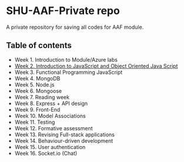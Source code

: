 # SHU-AAF-Private repo

A private repository for saving all codes for AAF module.

## Table of contents

- Week 1. Introduction to Module/Azure labs
- [Week 2. Introduction to JavaScript and Object Oriented Java Script](./week02-Intro_JS_OO/exercises.md)
- Week 3. Functional Programming JavaScript
- Week 4. MongoDB
- Week 5. Node.js
- Week 6. Mongoose
- Week 7. Reading week
- Week 8. Express + API design
- Week 9. Front-End
- Week 10. Model Associations
- Week 11. Testing
- Week 12. Formative assessment
- Week 13. Revising Full-stack applications
- Week 14. Behaviour-driven development
- Week 15. User authentication
- Week 16. Socket.io (Chat)